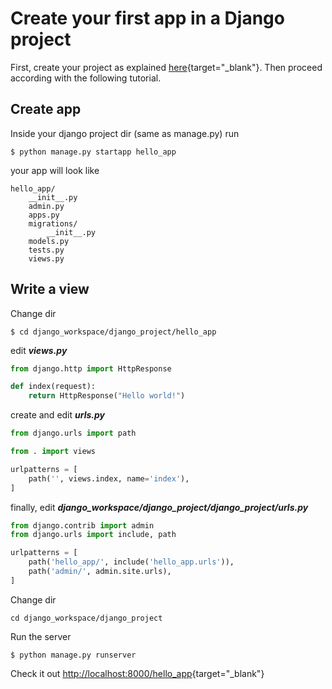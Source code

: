 # Create your first app in a Django project

First, create your project as explained [here](../){target="\_blank"}. Then proceed according with the following tutorial.

## Create app

Inside your django project dir (same as manage.py) run

```
$ python manage.py startapp hello_app
```

your app will look like

```
hello_app/
    __init__.py
    admin.py
    apps.py
    migrations/
        __init__.py
    models.py
    tests.py
    views.py
```

## Write a view

Change dir 

```
$ cd django_workspace/django_project/hello_app
```

edit **_views.py_**

```python
from django.http import HttpResponse

def index(request):
    return HttpResponse("Hello world!")
```

create and edit **_urls.py_**

```python
from django.urls import path

from . import views

urlpatterns = [
    path('', views.index, name='index'),
]
```

finally, edit **_django_workspace/django_project/django_project/urls.py_**

```python
from django.contrib import admin
from django.urls import include, path

urlpatterns = [
    path('hello_app/', include('hello_app.urls')),
    path('admin/', admin.site.urls),
]
```

Change dir

```
cd django_workspace/django_project
```

Run the server

```
$ python manage.py runserver
```

Check it out [http://localhost:8000/hello_app](http://localhost:8000/hello_app){target="_blank"}